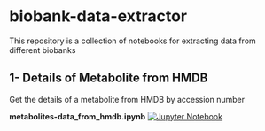 # biobank-data-extractor
This repository is a collection of notebooks for extracting data from different biobanks

## 1- Details of Metabolite from HMDB
Get the details of a metabolite from HMDB by accession number

**metabolites-data_from_hmdb.ipynb**
[![Jupyter Notebook](https://badgen.net/badge/icon/jupyter/blue)](https://github.com/zgormez/biobank-data-extractor/blob/main/metabolites-data_from_hmdb.ipynb)
